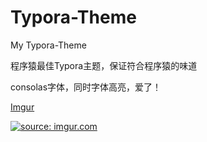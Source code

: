 # Typora-Theme
My Typora-Theme

程序猿最佳Typora主题，保证符合程序猿的味道

consolas字体，同时字体高亮，爱了！

[Imgur](https://i.imgur.com/5MOLY5O.png)

<a href="https://imgur.com/5MOLY5O"><img src="https://i.imgur.com/5MOLY5O.png" title="source: imgur.com" /></a>
